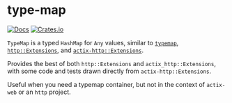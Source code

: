 # type-map

[![Docs](https://docs.rs/type-map/badge.svg)](https://docs.rs/crate/type-map/)
[![Crates.io](https://img.shields.io/crates/v/type-map.svg)](https://crates.io/crates/type-map)

`TypeMap` is a typed `HashMap` for `Any` values, similar to [`typemap`](https://github.com/reem/rust-typemap),
[`http::Extensions`](https://docs.rs/http/*/http/struct.Extensions.html), and [`actix-http::Extensions`](https://docs.rs/actix-http/*/actix_http/struct.Extensions.html).

Provides the best of both `http::Extensions` and `actix_http::Extensions`, with some code and tests drawn directly from `actix-http::Extensions`.

Useful when you need a typemap container, but not in the context of `actix-web` or an `http` project.